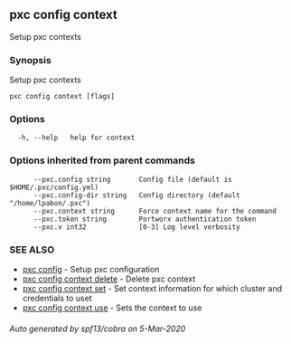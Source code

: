 ## pxc config context

Setup pxc contexts

### Synopsis

Setup pxc contexts

```
pxc config context [flags]
```

### Options

```
  -h, --help   help for context
```

### Options inherited from parent commands

```
      --pxc.config string       Config file (default is $HOME/.pxc/config.yml)
      --pxc.config-dir string   Config directory (default "/home/lpabon/.pxc")
      --pxc.context string      Force context name for the command
      --pxc.token string        Portworx authentication token
      --pxc.v int32             [0-3] Log level verbosity
```

### SEE ALSO

* [pxc config](pxc_config.md)	 - Setup pxc configuration
* [pxc config context delete](pxc_config_context_delete.md)	 - Delete pxc context
* [pxc config context set](pxc_config_context_set.md)	 - Set context information for which cluster and credentials to uset
* [pxc config context use](pxc_config_context_use.md)	 - Sets the context to use

###### Auto generated by spf13/cobra on 5-Mar-2020

